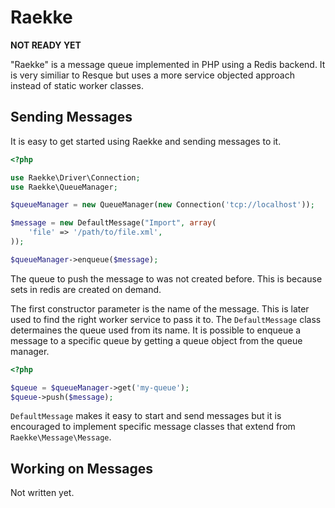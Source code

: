Raekke
======

__NOT READY YET__

"Raekke" is a message queue implemented in PHP using a Redis backend. It is very similiar to Resque but uses a more 
service objected approach instead of static worker classes.

Sending Messages
----------------

It is easy to get started using Raekke and sending messages to it.

``` php
<?php

use Raekke\Driver\Connection;
use Raekke\QueueManager;

$queueManager = new QueueManager(new Connection('tcp://localhost'));

$message = new DefaultMessage("Import", array(
    'file' => '/path/to/file.xml',
));

$queueManager->enqueue($message);
```

The queue to push the message to was not created before. This is because sets in redis are created on demand.

The first constructor parameter is the name of the message. This is later used to find the right worker service to pass 
it to. The `DefaultMessage` class determaines the queue used from its name. It is possible to enqueue a message to a specific
queue by getting a queue object from the queue manager.

``` php
<?php

$queue = $queueManager->get('my-queue');
$queue->push($message);
```

`DefaultMessage` makes it easy to start and send messages but it is encouraged to implement specific message classes
that extend from `Raekke\Message\Message`.

Working on Messages
-------------------

Not written yet.
